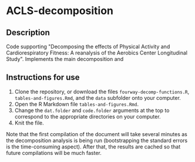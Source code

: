 # ACLS-decomposition

## Description

Code supporting "Decomposing the effects of Physical Activity and Cardiorespiratory Fitness: A reanalysis of the Aerobics Center Longitudinal Study". Implements the main decomposition and 

## Instructions for use

1. Clone the repository, or download the files `fourway-decomp-functions.R`, `tables-and-figures.Rmd`, and the `data` subfolder onto your computer.
2. Open the R Markdown file `tables-and-figures.Rmd`.
3. Change the `dat.folder` and `code.folder` arguments at the top to correspond to the appropriate directories on your computer.
4. Knit the file.

Note that the first compilation of the document will take several minutes as the decomposition analysis is being run (bootstrapping the standard errors is the time-consuming aspect). After that, the results are cached so that future compilations will be much faster.
